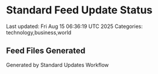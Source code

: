 # Standard Feed Update Status
Last updated: Fri Aug 15 06:36:19 UTC 2025
Categories: technology,business,world

## Feed Files Generated

Generated by Standard Updates Workflow
